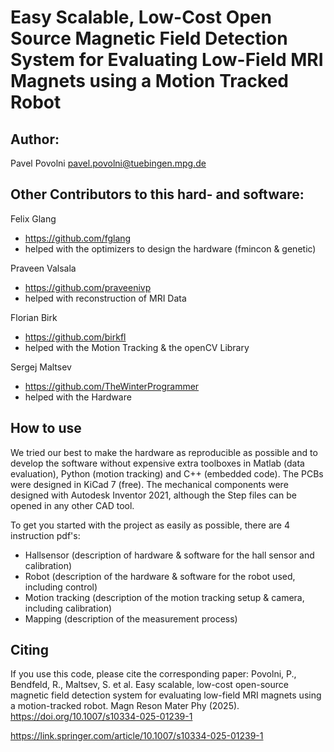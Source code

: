# Easy Scalable, Low-Cost Open Source Magnetic Field Detection System for Evaluating Low-Field MRI Magnets using a Motion Tracked Robot

## Author:
Pavel Povolni <pavel.povolni@tuebingen.mpg.de>

## Other Contributors to this hard- and software:
Felix Glang
  *  https://github.com/fglang
  * helped with the optimizers to design the hardware (fmincon & genetic)

Praveen Valsala
  * https://github.com/praveenivp
  * helped with reconstruction of MRI Data

Florian Birk
  * https://github.com/birkfl
  * helped with the Motion Tracking & the openCV Library

Sergej Maltsev
  * https://github.com/TheWinterProgrammer
  * helped with the Hardware 

## How to use

We tried our best to make the hardware as reproducible as possible and to develop the software without expensive extra toolboxes in Matlab (data evaluation), Python (motion tracking) and C++ (embedded code).
The PCBs were designed in KiCad 7 (free).
The mechanical components were designed with Autodesk Inventor 2021, although the Step files can be opened in any other CAD tool.

To get you started with the project as easily as possible, there are 4 instruction pdf's:
* Hallsensor (description of hardware & software for the hall sensor and calibration)
* Robot (description of the hardware & software for the robot used, including control)
* Motion tracking (description of the motion tracking setup & camera, including calibration)
* Mapping (description of the measurement process)


## Citing

If you use this code, please cite the corresponding paper:
Povolni, P., Bendfeld, R., Maltsev, S. et al. Easy scalable, low-cost open-source magnetic field detection system for evaluating low-field MRI magnets using a motion-tracked robot. Magn Reson Mater Phy (2025). https://doi.org/10.1007/s10334-025-01239-1

https://link.springer.com/article/10.1007/s10334-025-01239-1
